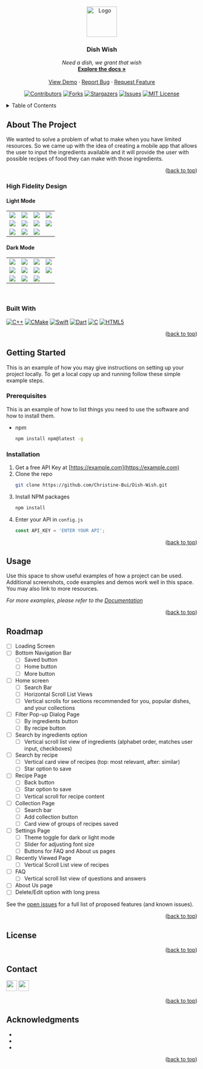 <!-- Improved compatibility of back to top link: See: https://github.com/othneildrew/Best-README-Template/pull/73 -->
<a name="Dish Wish"></a>
<!--
*** Thanks for checking out the Best-README-Template. If you have a suggestion
*** that would make this better, please fork the repo and create a pull request
*** or simply open an issue with the tag "enhancement".
*** Don't forget to give the project a star!
*** Thanks again! Now go create something AMAZING! :D
-->

<!-- PROJECT LOGO -->
<br />
<div align="center">
  <a href="https://github.com/Christine-Bui/Dish-Wish">
    <img src="images/logo-white.jpg" alt="Logo" width="80" height="80">
  </a>

<h3 align="center">Dish Wish</h3>

  <p align="center">
    <em> Need a dish, we grant that wish </em>
    <br />
    <a href="https://github.com/Christine-Bui/Dish-Wish"><strong>Explore the docs »</strong></a>
    <br />
    <br />
    <a href="https://github.com/Christine-Bui/Dish-Wish">View Demo</a>
    ·
    <a href="https://github.com/Christine-Bui/Dish-Wish/issues">Report Bug</a>
    ·
    <a href="https://github.com/Christine-Bui/Dish-Wish/issues">Request Feature</a>
  </p>
</div>

<!-- PROJECT SHIELDS -->
<!--
*** I'm using markdown "reference style" links for readability.
*** Reference links are enclosed in brackets [ ] instead of parentheses ( ).
*** See the bottom of this document for the declaration of the reference variables
*** for contributors-url, forks-url, etc. This is an optional, concise syntax you may use.
*** https://www.markdownguide.org/basic-syntax/#reference-style-links
-->
<div align="center">

[![Contributors][contributors-shield]][contributors-url]
[![Forks][forks-shield]][forks-url]
[![Stargazers][stars-shield]][stars-url]
[![Issues][issues-shield]][issues-url]
[![MIT License][license-shield]][license-url]
</div>


<!-- TABLE OF CONTENTS -->
<details>
  <summary>Table of Contents</summary>
  <ol>
    <li>
      <a href="#about-the-project">About The Project</a>
      <ul>
        <li><a href="#high-fidelity-design">High Fidelity Design</a></li>
          <ul>
            <li><a href="#light-mode">Light Mode</a></li>
            <li><a href="#dark-mode">Dark Mode</a></li>
          </ul>
        <li><a href="#built-with">Built With</a></li>
      </ul>
    </li>
    <li>
      <a href="#getting-started">Getting Started</a>
      <ul>
        <li><a href="#prerequisites">Prerequisites</a></li>
        <li><a href="#installation">Installation</a></li>
      </ul>
    </li>
    <li><a href="#usage">Usage</a></li>
    <li><a href="#roadmap">Roadmap</a></li>
    <li><a href="#license">License</a></li>
    <li><a href="#contact">Contact</a></li>
    <li><a href="#acknowledgments">Acknowledgments</a></li>
  </ol>
</details>


<!-- ABOUT THE PROJECT -->
## About The Project

We wanted to solve a problem of what to make when you have limited resources. So we came up with the idea of creating a mobile app that allows the user to input the ingredients available and it will provide the user with possible recipes of food they can make with those ingredients.

<p align="right">(<a href="#readme-top">back to top</a>)</p>

### High Fidelity Design
#### Light Mode
<table>
  <tr>
    <td><img src="images/Loading Screen.png"></td>
    <td><img src="images/Home Screen.png"></td>
    <td><img src="images/Fliter Search.png"></td>
    <td><img src="images/Ingredient Search.png"></td>
  </tr>
  <tr>
    <td><img src="images/Recipe Search.png"></td>
    <td><img src="images/Recipe.png"></td>
    <td><img src="images/Collections.png"></td>
    <td><img src="images/Settings.png"></td>
  </tr>
  <tr>
    <td><img src="images/Recently Viewed.png"></td>
    <td><img src="images/FAQ.png"></td>
    <td><img src="images/About Us.png"></td>
  </tr>
</table>

#### Dark Mode
<table>
  <tr>
    <td><img src="images/Dark Loading Screen.png"></td>
    <td><img src="images/Dark Home Screen.png"></td>
    <td><img src="images/Dark Filter Search.png"></td>
    <td><img src="images/Dark Ingredient Search.png"></td>
  </tr>
  <tr>
    <td><img src="images/Dark Recipe Search.png"></td>
    <td><img src="images/Dark Recipe.png"></td>
    <td><img src="images/Dark Collection.png"></td>
    <td><img src="images/Dark Settings.png"></td>
  </tr>
  <tr>
    <td><img src="images/Dark Recently Viewed.png"></td>
    <td><img src="images/Dark FAQ.png"></td>
    <td><img src="images/Dark About Us.png"></td>
  </tr>
</table>
<br>

### Built With

[![C++][C++]][C++-url] [![CMake][CMake]][CMake-url] [![Swift][Swift]][Swift-url] [![Dart][Dart]][Dart-url] [![C][C]][C-url] [![HTML5][HTML5]][HTML5-url]

<p align="right">(<a href="#about-the-project">back to top</a>)</p>



<!-- GETTING STARTED -->
## Getting Started

This is an example of how you may give instructions on setting up your project locally.
To get a local copy up and running follow these simple example steps.

### Prerequisites

This is an example of how to list things you need to use the software and how to install them.
* npm
  ```sh
  npm install npm@latest -g
  ```

### Installation

1. Get a free API Key at [https://example.com](https://example.com)
2. Clone the repo
   ```sh
   git clone https://github.com/Christine-Bui/Dish-Wish.git
   ```
3. Install NPM packages
   ```sh
   npm install
   ```
4. Enter your API in `config.js`
   ```js
   const API_KEY = 'ENTER YOUR API';
   ```

<p align="right">(<a href="#about-the-project">back to top</a>)</p>



<!-- USAGE EXAMPLES -->
## Usage

Use this space to show useful examples of how a project can be used. Additional screenshots, code examples and demos work well in this space. You may also link to more resources.

_For more examples, please refer to the [Documentation](https://example.com)_

<p align="right">(<a href="#about-the-project">back to top</a>)</p>



<!-- ROADMAP -->
## Roadmap

- [ ] Loading Screen
- [ ] Bottom Navigation Bar
    - [ ] Saved button
    - [ ] Home button
    - [ ] More button
- [ ] Home screen
    - [ ] Search Bar
    - [ ] Horizontal Scroll List Views
    - [ ] Vertical scrolls for sections recommended for you, popular dishes, and your collections
- [ ] Filter Pop-up Dialog Page
    - [ ] By ingredients button
    - [ ] By recipe button
- [ ] Search by ingredients option
    - [ ] Vertical scroll list view of ingredients (alphabet order, matches user input, checkboxes)
- [ ] Search by recipe
    - [ ] Vertical card view of recipes (top: most relevant, after: similar)
    - [ ] Star option to save
- [ ] Recipe Page
    - [ ] Back button
    - [ ] Star option to save
    - [ ] Vertical scroll for recipe content
- [ ] Collection Page
    - [ ] Search bar
    - [ ] Add collection button
    - [ ] Card view of groups of recipes saved
- [ ] Settings Page
    - [ ] Theme toggle for dark or light mode
    - [ ] Slider for adjusting font size
    - [ ] Buttons for FAQ and About us pages
- [ ] Recently Viewed Page
    - [ ] Vertical Scroll List view of recipes
- [ ] FAQ
    - [ ] Vertical scroll list view of questions and answers
- [ ] About Us page
- [ ] Delete/Edit option with long press

See the [open issues](https://github.com/Christine-Bui/Dish-Wish/issues) for a full list of proposed features (and known issues).

<p align="right">(<a href="#about-the-project">back to top</a>)</p>



<!-- LICENSE -->
## License



<p align="right">(<a href="#about-the-project">back to top</a>)</p>



<!-- CONTACT -->
## Contact

<a href="https://www.linkedin.com/in/jeet-patel-csulb"> <img src="images/J_Linkedin.jpg" widht="auto" height="28px"><img></a>
<a href="https://www.linkedin.com/in/christine-bui-csulb" > <img src="images/C_Linkedin.jpg" widht="auto" height="28x"><img></a><br>

<p align="right">(<a href="#about-the-project">back to top</a>)</p>



<!-- ACKNOWLEDGMENTS -->
## Acknowledgments

* []()
* []()
* []()

<p align="right">(<a href="#about-the-project">back to top</a>)</p>



<!-- MARKDOWN LINKS & IMAGES -->
<!-- https://www.markdownguide.org/basic-syntax/#reference-style-links -->
[contributors-shield]: https://img.shields.io/github/contributors/Christine-Bui/Dish-Wish.svg?style=for-the-badge
[contributors-url]: https://github.com/Christine-Bui/Dish-Wish/graphs/contributors
[forks-shield]: https://img.shields.io/github/forks/Christine-Bui/Dish-Wish.svg?style=for-the-badge
[forks-url]: https://github.com/Christine-Bui/Dish-Wish/network/members
[stars-shield]: https://img.shields.io/github/stars/Christine-Bui/Dish-Wish.svg?style=for-the-badge
[stars-url]: https://github.com/Christine-Bui/Dish-Wish/stargazers
[issues-shield]: https://img.shields.io/github/issues/Christine-Bui/Dish-Wish.svg?style=for-the-badge
[issues-url]: https://github.com/Christine-Bui/Dish-Wish/issues
[license-shield]: https://img.shields.io/github/license/Christine-Bui/Dish-Wish.svg?style=for-the-badge
[license-url]: https://github.com/Christine-Bui/Dish-Wish/blob/master/LICENSE.txt
[linkedin-shield]: https://img.shields.io/badge/-LinkedIn-black.svg?style=for-the-badge&logo=linkedin&colorB=555
[linkedin-url]: https://linkedin.com/in/christine-bui-csulb
[product-screenshot]: images/screenshot.png
[C++]: https://img.shields.io/badge/C++-2CA5E0?style=for-the-badge&logo=cplusplus&logoColor=white"
[C++-url]: https://cplusplus.com/
[CMake]: https://img.shields.io/badge/CMake-%23008FBA.svg?style=for-the-badge&logo=cmake&logoColor=white
[CMake-url]: https://cmake.org/
[Swift]: https://img.shields.io/badge/Swift-FA7343?style=for-the-badge&logo=swift&logoColor=white
[Swift-url]: https://www.swift.org/
[Dart]: https://img.shields.io/badge/Dart-0175C2?style=for-the-badge&logo=dart&logoColor=white
[Dart-url]: https://angular.io/
[C]: https://img.shields.io/badge/c-%2300599C.svg?style=for-the-badge&logo=c&logoColor=white
[C-url]: https://
[HTML5]: https://img.shields.io/badge/HTML5-E34F26?style=for-the-badge&logo=html5&logoColor=white
[HTML5-url]: https://

